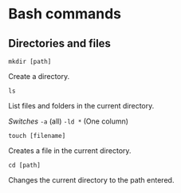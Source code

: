 # Bash commands #

## Directories and files ##

` mkdir [path] `

Create a directory.

` ls `

List files and folders in the current directory.

*Switches*
` -a ` (all)
` -ld * ` (One column)

` touch [filename] `

Creates a file in the current directory.

` cd [path] `

Changes the current directory to the path entered.
